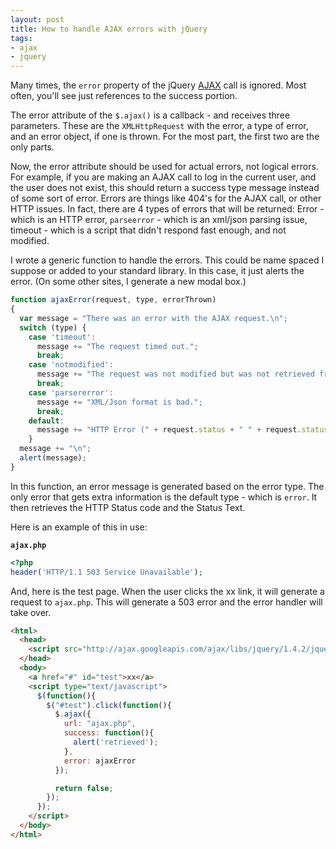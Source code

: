 ```yaml
---
layout: post
title: How to handle AJAX errors with jQuery
tags:
- ajax
- jquery
---
```

Many times, the `error` property of the jQuery [AJAX](http://api.jquery.com/category/ajax/) call is ignored.  Most often, you'll see just references to the success portion.

The error attribute of the `$.ajax()` is a callback - and receives three parameters.  These are the `XMLHttpRequest` with the error, a type of error, and an error object, if one is thrown.  For the most part, the first two are the only parts.

Now, the error attribute should be used for actual errors, not logical errors.  For example, if you are making an AJAX call to log in the current user, and the user does not exist, this should return a success type message instead of some sort of error.  Errors are things like 404's for the AJAX call, or other HTTP issues.  In fact, there are 4 types of errors that will be returned: Error - which is an HTTP error, `parseerror` - which is an xml/json parsing issue, timeout - which is a script that didn't respond fast enough, and not modified.

I wrote a generic function to handle the errors.  This could be name spaced I suppose or added to your standard library.  In this case, it just alerts the error.  (On some other sites, I generate a new modal box.)

```javascript
function ajaxError(request, type, errorThrown)
{
  var message = "There was an error with the AJAX request.\n";
  switch (type) {
    case 'timeout':
      message += "The request timed out.";
      break;
    case 'notmodified':
      message += "The request was not modified but was not retrieved from the cache.";
      break;
    case 'parsererror':
      message += "XML/Json format is bad.";
      break;
    default:
      message += "HTTP Error (" + request.status + " " + request.statusText + ").";
    }
  message += "\n";
  alert(message);
}
```

In this function, an error message is generated based on the error type.  The only error that gets extra information is the default type - which is `error`.  It then retrieves the HTTP Status code and the Status Text.

Here is an example of this in use:

**`ajax.php`**
```php
<?php
header('HTTP/1.1 503 Service Unavailable');    
```
    
And, here is the test page.  When the user clicks the xx link, it will generate a request to `ajax.php`.  This will generate a 503 error and the error handler will take over.
    
```html
<html>
  <head>
    <script src="http://ajax.googleapis.com/ajax/libs/jquery/1.4.2/jquery.min.js" type="text/javascript"></script>
  </head>
  <body>
    <a href="#" id="test">xx</a>
    <script type="text/javascript">
      $(function(){
        $("#test").click(function(){
          $.ajax({
            url: "ajax.php",
            success: function(){
              alert('retrieved');
            },
            error: ajaxError
          });

          return false;
        });
      });
    </script>
  </body>
</html>
```
